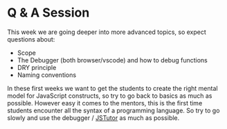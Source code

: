 # Q & A Session

This week we are going deeper into more advanced topics, so expect questions about:

- Scope
- The Debugger (both browser/vscode) and how to debug functions
- DRY principle
- Naming conventions

In these first weeks we want to get the students to create the right mental model for JavaScript constructs, so try to go back to basics as much as possible. However easy it comes to the mentors, this is the first time students encounter all the syntax of a programming language. So try to go slowly and use the debugger / [JSTutor](http://pythontutor.com/javascript.html#mode=edit) as much as possible.
